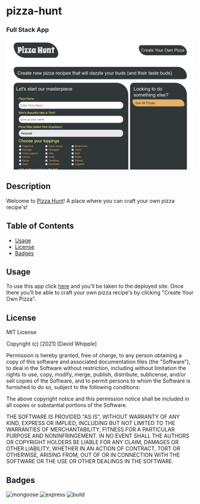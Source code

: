 # pizza-hunt
### Full Stack App
![app screenshot](./assets/images/app-screenshot.png)

## Description

Welcome to [Pizza Hunt](https://enigmatic-chamber-92273.herokuapp.com/)! A place where you can craft your own pizza recipe's! <br>

## Table of Contents

- [Usage](#usage)
- [License](#license)
- [Badges](#badges)

## Usage

To use this app click [here](https://enigmatic-chamber-92273.herokuapp.com/) and you'll be taken to the deployed site. Once there you'll be able to craft your own pizza recipe's by clicking "Create Your Own Pizza".

## License

MIT License

Copyright (c) [2021] [David Whipple]

Permission is hereby granted, free of charge, to any person obtaining a copy of this software and associated documentation files (the "Software"), to deal in the Software without restriction, including without limitation the rights to use, copy, modify, merge, publish, distribute, sublicense, and/or sell copies of the Software, and to permit persons to whom the Software is furnished to do so, subject to the following conditions:

The above copyright notice and this permission notice shall be included in all copies or substantial portions of the Software.

THE SOFTWARE IS PROVIDED "AS IS", WITHOUT WARRANTY OF ANY KIND, EXPRESS OR IMPLIED, INCLUDING BUT NOT LIMITED TO THE WARRANTIES OF MERCHANTABILITY, FITNESS FOR A PARTICULAR PURPOSE AND NONINFRINGEMENT. IN NO EVENT SHALL THE AUTHORS OR COPYRIGHT HOLDERS BE LIABLE FOR ANY CLAIM, DAMAGES OR OTHER LIABILITY, WHETHER IN AN ACTION OF CONTRACT, TORT OR OTHERWISE, ARISING FROM, OUT OF OR IN CONNECTION WITH THE SOFTWARE OR THE USE OR OTHER DEALINGS IN THE SOFTWARE.

## Badges
![mongoose](https://img.shields.io/badge/mongoose-6.0.11-lightgrey)
![express](https://img.shields.io/badge/express-4.17.1-lightgrey)
![build](https://img.shields.io/badge/build-stable-lightgrey)
